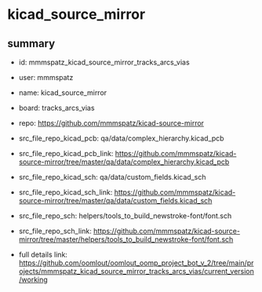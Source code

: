 # kicad_source_mirror
 
## summary 
* id: mmmspatz_kicad_source_mirror_tracks_arcs_vias
* user: mmmspatz
* name: kicad_source_mirror
* board: tracks_arcs_vias
* repo: https://github.com/mmmspatz/kicad-source-mirror
* src_file_repo_kicad_pcb: qa/data/complex_hierarchy.kicad_pcb
* src_file_repo_kicad_pcb_link: https://github.com/mmmspatz/kicad-source-mirror/tree/master/qa/data/complex_hierarchy.kicad_pcb
* src_file_repo_kicad_sch: qa/data/custom_fields.kicad_sch
* src_file_repo_kicad_sch_link: https://github.com/mmmspatz/kicad-source-mirror/tree/master/qa/data/custom_fields.kicad_sch

* src_file_repo_sch: helpers/tools_to_build_newstroke-font/font.sch
* src_file_repo_sch_link: https://github.com/mmmspatz/kicad-source-mirror/tree/master/helpers/tools_to_build_newstroke-font/font.sch
* full details link: https://github.com/oomlout/oomlout_oomp_project_bot_v_2/tree/main/projects/mmmspatz_kicad_source_mirror_tracks_arcs_vias/current_version/working  







